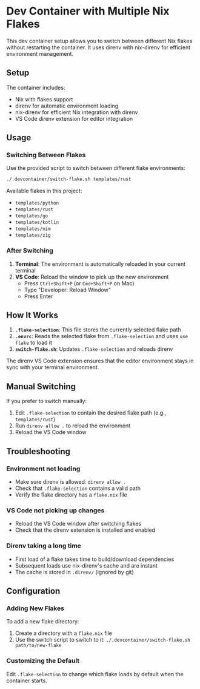 # Dev Container with Multiple Nix Flakes

This dev container setup allows you to switch between different Nix flakes without restarting the container. It uses direnv with nix-direnv for efficient environment management.

## Setup

The container includes:
- Nix with flakes support
- direnv for automatic environment loading
- nix-direnv for efficient Nix integration with direnv
- VS Code direnv extension for editor integration

## Usage

### Switching Between Flakes

Use the provided script to switch between different flake environments:

```bash
./.devcontainer/switch-flake.sh templates/rust
```

Available flakes in this project:
- `templates/python`
- `templates/rust`
- `templates/go`
- `templates/kotlin`
- `templates/nim`
- `templates/zig`

### After Switching

1. **Terminal**: The environment is automatically reloaded in your current terminal
2. **VS Code**: Reload the window to pick up the new environment
   - Press `Ctrl+Shift+P` (or `Cmd+Shift+P` on Mac)
   - Type "Developer: Reload Window"
   - Press Enter

## How It Works

1. **`.flake-selection`**: This file stores the currently selected flake path
2. **`.envrc`**: Reads the selected flake from `.flake-selection` and uses `use flake` to load it
3. **`switch-flake.sh`**: Updates `.flake-selection` and reloads direnv

The direnv VS Code extension ensures that the editor environment stays in sync with your terminal environment.

## Manual Switching

If you prefer to switch manually:

1. Edit `.flake-selection` to contain the desired flake path (e.g., `templates/rust`)
2. Run `direnv allow .` to reload the environment
3. Reload the VS Code window

## Troubleshooting

### Environment not loading
- Make sure direnv is allowed: `direnv allow .`
- Check that `.flake-selection` contains a valid path
- Verify the flake directory has a `flake.nix` file

### VS Code not picking up changes
- Reload the VS Code window after switching flakes
- Check that the direnv extension is installed and enabled

### Direnv taking a long time
- First load of a flake takes time to build/download dependencies
- Subsequent loads use nix-direnv's cache and are instant
- The cache is stored in `.direnv/` (ignored by git)

## Configuration

### Adding New Flakes

To add a new flake directory:
1. Create a directory with a `flake.nix` file
2. Use the switch script to switch to it: `./.devcontainer/switch-flake.sh path/to/new-flake`

### Customizing the Default

Edit `.flake-selection` to change which flake loads by default when the container starts.
